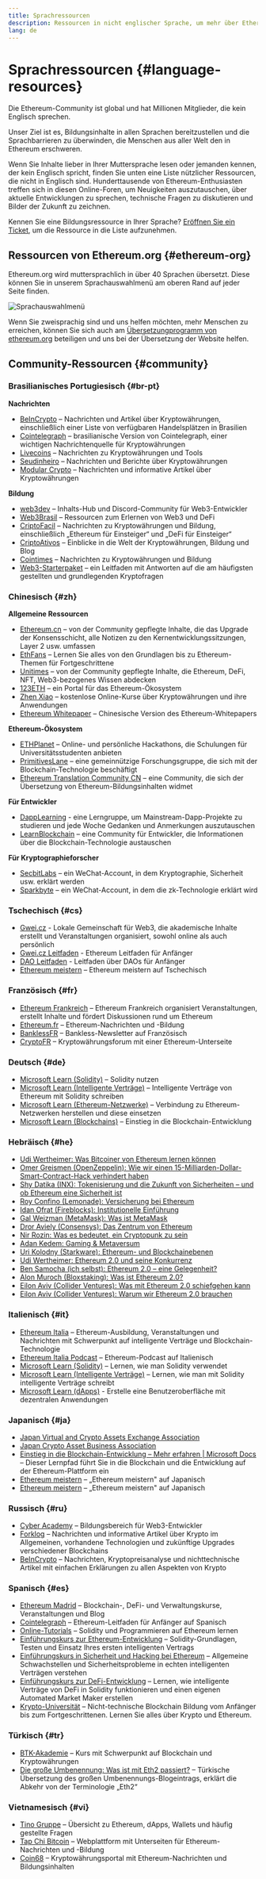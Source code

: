 ```yaml
---
title: Sprachressourcen
description: Ressourcen in nicht englischer Sprache, um mehr über Ethereum zu erfahren
lang: de
---
```


# Sprachressourcen {#language-resources}

Die Ethereum-Community ist global und hat Millionen Mitglieder, die kein Englisch sprechen.

Unser Ziel ist es, Bildungsinhalte in allen Sprachen bereitzustellen und die Sprachbarrieren zu überwinden, die Menschen aus aller Welt den in Ethereum erschweren.

Wenn Sie Inhalte lieber in Ihrer Muttersprache lesen oder jemanden kennen, der kein Englisch spricht, finden Sie unten eine Liste nützlicher Ressourcen, die nicht in Englisch sind. Hunderttausende von Ethereum-Enthusiasten treffen sich in diesen Online-Foren, um Neuigkeiten auszutauschen, über aktuelle Entwicklungen zu sprechen, technische Fragen zu diskutieren und Bilder der Zukunft zu zeichnen.

Kennen Sie eine Bildungsressource in Ihrer Sprache? [Eröffnen Sie ein Ticket](https://github.com/ethereum/ethereum-org-website/issues/new/choose), um die Ressource in die Liste aufzunehmen.

## Ressourcen von Ethereum.org {#ethereum-org}

Ethereum.org wird muttersprachlich in über 40 Sprachen übersetzt. Diese können Sie in unserem Sprachauswahlmenü am oberen Rand auf jeder Seite finden.

![Sprachauswahlmenü](./language-selector-menu.png)

Wenn Sie zweisprachig sind und uns helfen möchten, mehr Menschen zu erreichen, können Sie sich auch am [Übersetzungprogramm von ethereum.org](/contributing/translation-program/#translation-program) beteiligen und uns bei der Übersetzung der Website helfen.

## Community-Ressourcen {#community}

### Brasilianisches Portugiesisch {#br-pt}

**Nachrichten**

- [BeInCrypto](http://www.beincrypto.com.br) – Nachrichten und Artikel über Kryptowährungen, einschließlich einer Liste von verfügbaren Handelsplätzen in Brasilien
- [Cointelegraph](http://cointelegraph.com.br/category/analysis) – brasilianische Version von Cointelegraph, einer wichtigen Nachrichtenquelle für Kryptowährungen
- [Livecoins](http://www.livecoins.com.br/ethereum) – Nachrichten zu Kryptowährungen und Tools
- [Seudinheiro](http://www.seudinheiro.com/criptomoedas/) – Nachrichten und Berichte über Kryptowährungen
- [Modular Crypto](https://modularcrypto.xyz/) – Nachrichten und informative Artikel über Kryptowährungen

**Bildung**

- [web3dev](https://www.web3dev.com.br/) – Inhalts-Hub und Discord-Community für Web3-Entwickler
- [Web3Brasil](https://github.com/web3brasil/web3brasil) – Ressourcen zum Erlernen von Web3 und DeFi
- [CriptoFacil](http://www.criptofacil.com/ultimas-noticias/) – Nachrichten zu Kryptowährungen und Bildung, einschließlich „Ethereum für Einsteiger“ und „DeFi für Einsteiger“
- [CriptoAtivos](http://www.criptoativos.wiki.br/) – Einblicke in die Welt der Kryptowährungen, Bildung und Blog
- [Cointimes](http://www.cointimes.com.br/) – Nachrichten zu Kryptowährungen und Bildung
- [Web3-Starterpaket](https://docs.google.com/document/d/1X8PSTFH7FTw9J-gbKWM6Y430SWCBT8d4t4pJgFQHJ8E/) – ein Leitfaden mit Antworten auf die am häufigsten gestellten und grundlegenden Kryptofragen

### Chinesisch {#zh}

**Allgemeine Ressourcen**

- [Ethereum.cn](https://www.ethereum.cn/) – von der Community gepflegte Inhalte, die das Upgrade der Konsensschicht, alle Notizen zu den Kernentwicklungssitzungen, Layer 2 usw. umfassen
- [EthFans](https://github.com/editor-Ajian/EthFans.org-annual-collected-works/) – Lernen Sie alles von den Grundlagen bis zu Ethereum-Themen für Fortgeschrittene
- [Unitimes](https://mp.weixin.qq.com/s/tvloZSDBSOQN9zDQj_91kA) – von der Community gepflegte Inhalte, die Ethereum, DeFi, NFT, Web3-bezogenes Wissen abdecken
- [123ETH](https://123eth.org/) – ein Portal für das Ethereum-Ökosystem
- [Zhen Xiao](http://zhenxiao.com/blockchain/) – kostenlose Online-Kurse über Kryptowährungen und ihre Anwendungen
- [Ethereum Whitepaper](https://github.com/ethereum/wiki/wiki/[%E4%B8%AD%E6%96%87]-%E4%BB%A5%E5%A4%AA%E5%9D%8A%E7%99%BD%E7%9A%AE%E4%B9%A6) – Chinesische Version des Ethereum-Whitepapers

**Ethereum-Ökosystem**

- [ETHPlanet](https://www.ethplanet.org/) – Online- und persönliche Hackathons, die Schulungen für Universitätsstudenten anbieten
- [PrimitivesLane](https://www.primitiveslane.org/) – eine gemeinnützige Forschungsgruppe, die sich mit der Blockchain-Technologie beschäftigt
- [Ethereum Translation Community CN](https://www.notion.so/Ethereum-Translation-Community-CN-05375fe0a94c4214acaf90f42ba40171) – eine Community, die sich der Übersetzung von Ethereum-Bildungsinhalten widmet

**Für Entwickler**

- [DappLearning](https://github.com/Dapp-Learning-DAO/Dapp-Learning) - eine Lerngruppe, um Mainstream-Dapp-Projekte zu studieren und jede Woche Gedanken und Anmerkungen auszutauschen
- [LearnBlockchain](https://learnblockchain.cn/) – eine Community für Entwickler, die Informationen über die Blockchain-Technologie austauschen

**Für Kryptographieforscher**

- [SecbitLabs](https://mp.weixin.qq.com/s/69_tqBJpr_sbaKtR1sBRMw) – ein WeChat-Account, in dem Kryptographie, Sicherheit usw. erklärt werden
- [Sparkbyte](https://mp.weixin.qq.com/s/9KgKTc_jtJ7bWKdbNPoqvQ) – ein WeChat-Account, in dem die zk-Technologie erklärt wird

### Tschechisch {#cs}

- [Gwei.cz](https://gwei.cz) - Lokale Gemeinschaft für Web3, die akademische Inhalte erstellt und Veranstaltungen organisiert, sowohl online als auch persönlich
- [Gwei.cz Leitfaden](https://prirucka.gwei.cz/) - Ethereum Leitfaden für Anfänger
- [DAO Leitfaden](https://dao.gwei.cz/) - Leitfaden über DAOs für Anfänger
- [Ethereum meistern](https://ipfs.io/ipfs/bafybeidvuxhnsgfx3tncpfxheqglkjwmdxclknlgd7s7qggd2a6bzgb27m) – Ethereum meistern auf Tschechisch

### Französisch {#fr}

- [Ethereum Frankreich](https://www.ethereum-france.com/) – Ethereum Frankreich organisiert Veranstaltungen, erstellt Inhalte und fördert Diskussionen rund um Ethereum
- [Ethereum.fr](https://ethereum.fr/) – Ethereum-Nachrichten und -Bildung
- [BanklessFR](https://banklessfr.substack.com/) – Bankless-Newsletter auf Französisch
- [CryptoFR](https://cryptofr.com/category/44/ethereum-general) – Kryptowährungsforum mit einer Ethereum-Unterseite

### Deutsch {#de}

- [Microsoft Learn (Solidity)](https://docs.microsoft.com/de-de/learn/modules/blockchain-learning-solidity/) – Solidity nutzen
- [Microsoft Learn (Intelligente Verträge)](https://docs.microsoft.com/de-de/learn/modules/blockchain-solidity-ethereum-smart-contracts/) – Intelligente Verträge von Ethereum mit Solidity schreiben
- [Microsoft Learn (Ethereum-Netzwerke)](https://docs.microsoft.com/de-de/learn/modules/blockchain-ethereum-networks/) – Verbindung zu Ethereum-Netzwerken herstellen und diese einsetzen
- [Microsoft Learn (Blockchains)](https://docs.microsoft.com/de-de/learn/paths/ethereum-blockchain-development/) – Einstieg in die Blockchain-Entwicklung

### Hebräisch {#he}

- [Udi Wertheimer: Was Bitcoiner von Ethereum lernen können](https://www.cryptojungle.co.il/udi-wertheimer-what-bitcoiners-can-learn-from-ethereum/)
- [Omer Greismen (OpenZeppelin): Wie wir einen 15-Milliarden-Dollar-Smart-Contract-Hack verhindert haben](https://www.cryptojungle.co.il/omer-greisman-openzeppelin/)
- [Shy Datika (INX): Tokenisierung und die Zukunft von Sicherheiten – und ob Ethereum eine Sicherheit ist](https://www.cryptojungle.co.il/shy-datika-tokenization/)
- [Roy Confino (Lemonade): Versicherung bei Ethereum](https://www.cryptojungle.co.il/roy-confino-insurance/)
- [Idan Ofrat (Fireblocks): Institutionelle Einführung](https://www.cryptojungle.co.il/idan-ofrat-fireblocks/)
- [Gal Weizman (MetaMask): Was ist MetaMask](https://www.cryptojungle.co.il/gal-weizman-metamask/)
- [Dror Aviely (Consensys): Das Zentrum von Ethereum](https://www.cryptojungle.co.il/dror-aviely-ethereum-center/)
- [Nir Rozin: Was es bedeutet, ein Cryptopunk zu sein](https://www.cryptojungle.co.il/nir-rozin-cryptopunk/)
- [Adan Kedem: Gaming & Metaversum](https://www.cryptojungle.co.il/adan-kedem-web3-gaming/)
- [Uri Kolodny (Starkware): Ethereum- und Blockchainebenen](https://www.cryptojungle.co.il/uri-kolodny-starkware/)
- [Udi Wertheimer: Ethereum 2.0 und seine Konkurrenz](https://www.cryptojungle.co.il/udi-on-eth2/)
- [Ben Samocha (ich selbst): Ethereum 2.0 – eine Gelegenheit?](https://www.cryptojungle.co.il/etherurm2-week-summary/)
- [Alon Muroch (Bloxstaking): Was ist Ethereum 2.0?](https://www.cryptojungle.co.il/alon-moroch-eth2/)
- [Eilon Aviv (Collider Ventures): Was mit Ethereum 2.0 schiefgehen kann](https://www.cryptojungle.co.il/eilon-aviv-eth2-0/)
- [Eilon Aviv (Collider Ventures): Warum wir Ethereum 2.0 brauchen](https://www.cryptojungle.co.il/eilon-aviv-ethereum-2-0/)

### Italienisch {#it}

- [Ethereum Italia](https://www.ethereum-italia.it/) – Ethereum-Ausbildung, Veranstaltungen und Nachrichten mit Schwerpunkt auf intelligente Verträge und Blockchain-Technologie
- [Ethereum Italia Podcast](https://www.ethereum-italia.it/podcast/) – Ethereum-Podcast auf Italienisch
- [Microsoft Learn (Solidity)](https://docs.microsoft.com/it-it/learn/modules/blockchain-learning-solidity/) – Lernen, wie man Solidity verwendet
- [Microsoft Learn (Intelligente Verträge)](https://docs.microsoft.com/it-it/learn/modules/blockchain-solidity-ethereum-smart-contracts/) – Lernen, wie man mit Solidity intelligente Verträge schreibt
- [Microsoft Learn (dApps)](https://docs.microsoft.com/it-it/learn/modules/blockchain-create-ui-decentralized-apps/) - Erstelle eine Benutzeroberfläche mit dezentralen Anwendungen

### Japanisch {#ja}

- [Japan Virtual and Crypto Assets Exchange Association](https://jvcea.or.jp/)
- [Japan Crypto Asset Business Association](https://cryptocurrency-association.org/)
- [Einstieg in die Blockchain-Entwicklung – Mehr erfahren | Microsoft Docs](https://docs.microsoft.com/ja-jp/learn/paths/ethereum-blockchain-development/) – Dieser Lernpfad führt Sie in die Blockchain und die Entwicklung auf der Ethereum-Plattform ein
- [Ethereum meistern](https://www.oreilly.co.jp/books/9784873118963/) – „Ethereum meistern" auf Japanisch
- [Ethereum meistern](https://www.oreilly.co.jp/books/9784873118963/) – „Ethereum meistern" auf Japanisch

### Russisch {#ru}

- [Cyber Academy](https://cyberacademy.dev) – Bildungsbereich für Web3-Entwickler
- [Forklog](https://forklog.com) – Nachrichten und informative Artikel über Krypto im Allgemeinen, vorhandene Technologien und zukünftige Upgrades verschiedener Blockchains
- [BeInCrypto](https://ru.beincrypto.com) – Nachrichten, Kryptopreisanalyse und nichttechnische Artikel mit einfachen Erklärungen zu allen Aspekten von Krypto

### Spanisch {#es}

- [Ethereum Madrid](https://ethereummadrid.com/) – Blockchain-, DeFi- und Verwaltungskurse, Veranstaltungen und Blog
- [Cointelegraph](https://es.cointelegraph.com/ethereum-for-beginners) – Ethereum-Leitfaden für Anfänger auf Spanisch
- [Online-Tutorials](https://tutoriales.online/curso/solidity) – Solidity und Programmieren auf Ethereum lernen
- [Einführungskurs zur Ethereum-Entwicklung](https://youtube.com/playlist?list=PLTqiwJDd_R8y9pfUBjhkVa1IDMwyQz-fU) – Solidity-Grundlagen, Testen und Einsatz Ihres ersten intelligenten Vertrags
- [Einführungskurs in Sicherheit und Hacking bei Ethereum](https://youtube.com/playlist?list=PLTqiwJDd_R8yHOvteko_DmUxUTMHnlfci) – Allgemeine Schwachstellen und Sicherheitsprobleme in echten intelligenten Verträgen verstehen
- [Einführungskurs zur DeFi-Entwicklung](https://youtube.com/playlist?list=PLTqiwJDd_R8zZiP9_jNdaPqA3HqoW2lrS) – Lernen, wie intelligente Verträge von DeFi in Solidity funktionieren und einen eigenen Automated Market Maker erstellen
- [Krypto-Universität](https://www.youtube.com/c/Cryptoversidad) – Nicht-technische Blockchain Bildung vom Anfänger bis zum Fortgeschrittenen. Lernen Sie alles über Krypto und Ethereum.

### Türkisch {#tr}

- [BTK-Akademie](https://www.btkakademi.gov.tr/portal/course/blokzincir-ve-kripto-paralar-10569#!/about) – Kurs mit Schwerpunkt auf Blockchain und Kryptowährungen
- [Die große Umbenennung: Was ist mit Eth2 passiert?](https://miningturkiye.org/konu/ethereum-madenciligi-bitiyor-mu-onemli-gelisme.655/) – Türkische Übersetzung des großen Umbenennungs-Blogeintrags, erklärt die Abkehr von der Terminologie „Eth2“

### Vietnamesisch {#vi}

- [Tino Gruppe](https://wiki.tino.org/ethereum-la-gi/) – Übersicht zu Ethereum, dApps, Wallets und häufig gestellte Fragen
- [Tap Chi Bitcoin](https://tapchibitcoin.io/tap-chi/tin-tuc-ethereum-eth) – Webplattform mit Unterseiten für Ethereum-Nachrichten und -Bildung
- [Coin68](https://coin68.com/ethereum-tieu-diem/) – Kryptowährungsportal mit Ethereum-Nachrichten und Bildungsinhalten
